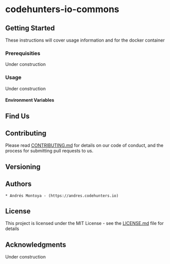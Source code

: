 # codehunters-io-commons


## Getting Started
These instructions will cover usage information and for the docker container

### Prerequisities

Under construction

### Usage

Under construction

#### Environment Variables

## Find Us

## Contributing

Please read [CONTRIBUTING.md](https://gist.github.com/PurpleBooth/b24679402957c63ec426) for details on our code of conduct, and the process for submitting pull requests to us.

## Versioning

## Authors
    * Andrés Montoya - (https://andres.codehunters.io)

## License

This project is licensed under the MIT License - see the [LICENSE.md](LICENSE.md) file for details

## Acknowledgments

Under construction